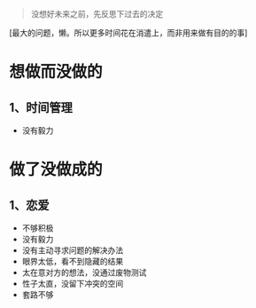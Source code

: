 > 没想好未来之前，先反思下过去的决定

[最大的问题，懒。所以更多时间花在消遣上，而非用来做有目的的事]

# 想做而没做的

## 1、时间管理
- 没有毅力

# 做了没做成的

## 1、恋爱
- 不够积极
- 没有毅力
- 没有主动寻求问题的解决办法
- 眼界太低，看不到隐藏的结果
- 太在意对方的想法，没通过废物测试
- 性子太直，没留下冲突的空间
- 套路不够
